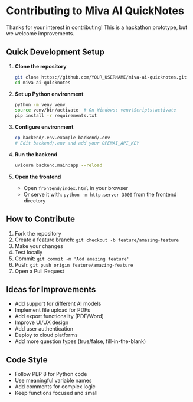# Contributing to Miva AI QuickNotes

Thanks for your interest in contributing! This is a hackathon prototype, but we welcome improvements.

## Quick Development Setup

1. **Clone the repository**
   ```bash
   git clone https://github.com/YOUR_USERNAME/miva-ai-quicknotes.git
   cd miva-ai-quicknotes
   ```

2. **Set up Python environment**
   ```bash
   python -m venv venv
   source venv/bin/activate  # On Windows: venv\Scripts\activate
   pip install -r requirements.txt
   ```

3. **Configure environment**
   ```bash
   cp backend/.env.example backend/.env
   # Edit backend/.env and add your OPENAI_API_KEY
   ```

4. **Run the backend**
   ```bash
   uvicorn backend.main:app --reload
   ```

5. **Open the frontend**
   - Open `frontend/index.html` in your browser
   - Or serve it with: `python -m http.server 3000` from the frontend directory

## How to Contribute

1. Fork the repository
2. Create a feature branch: `git checkout -b feature/amazing-feature`
3. Make your changes
4. Test locally
5. Commit: `git commit -m 'Add amazing feature'`
6. Push: `git push origin feature/amazing-feature`
7. Open a Pull Request

## Ideas for Improvements

- Add support for different AI models
- Implement file upload for PDFs
- Add export functionality (PDF/Word)
- Improve UI/UX design
- Add user authentication
- Deploy to cloud platforms
- Add more question types (true/false, fill-in-the-blank)

## Code Style

- Follow PEP 8 for Python code
- Use meaningful variable names
- Add comments for complex logic
- Keep functions focused and small